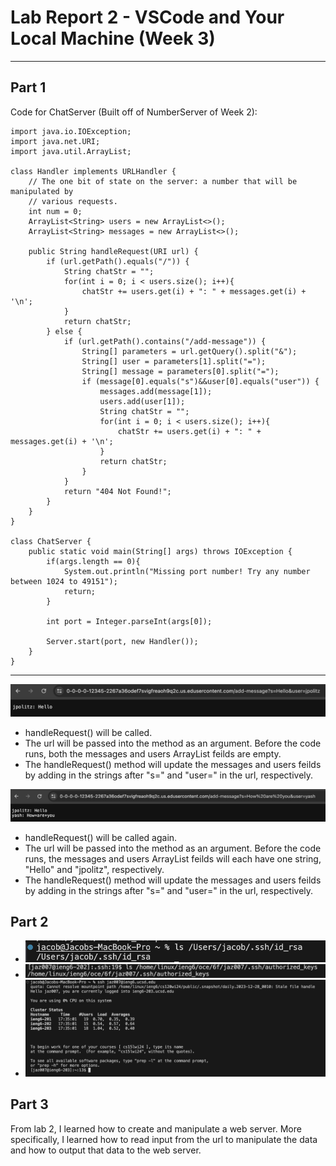 # Lab Report 2 - VSCode and Your Local Machine (Week 3)
***

## Part 1
Code for ChatServer (Built off of NumberServer of Week 2):
```
import java.io.IOException;
import java.net.URI;
import java.util.ArrayList;

class Handler implements URLHandler {
    // The one bit of state on the server: a number that will be manipulated by
    // various requests.
    int num = 0;
    ArrayList<String> users = new ArrayList<>();
    ArrayList<String> messages = new ArrayList<>();

    public String handleRequest(URI url) {
        if (url.getPath().equals("/")) {
            String chatStr = "";
            for(int i = 0; i < users.size(); i++){
                chatStr += users.get(i) + ": " + messages.get(i) + '\n';
            }
            return chatStr;
        } else {
            if (url.getPath().contains("/add-message")) {
                String[] parameters = url.getQuery().split("&");
                String[] user = parameters[1].split("=");
                String[] message = parameters[0].split("=");
                if (message[0].equals("s")&&user[0].equals("user")) {
                    messages.add(message[1]);
                    users.add(user[1]);
                    String chatStr = "";
                    for(int i = 0; i < users.size(); i++){
                        chatStr += users.get(i) + ": " + messages.get(i) + '\n';
                    }
                    return chatStr;
                }
            }
            return "404 Not Found!";
        }
    }
}

class ChatServer {
    public static void main(String[] args) throws IOException {
        if(args.length == 0){
            System.out.println("Missing port number! Try any number between 1024 to 49151");
            return;
        }

        int port = Integer.parseInt(args[0]);

        Server.start(port, new Handler());
    }
}
```

***

![Image](lab-report-2a.png)
* handleRequest() will be called.
* The url will be passed into the method as an argument. Before the code runs, both the messages and users ArrayList feilds are empty.
* The handleRequest() method will update the messages and users feilds by adding in the strings after "s=" and "user=" in the url, respectively.

![Image](lab-report-2b.png)
* handleRequest() will be called again.
* The url will be passed into the method as an argument. Before the code runs, the messages and users ArrayList feilds will each have one string, "Hello" and "jpolitz", respectively.
* The handleRequest() method will update the messages and users feilds by adding in the strings after "s=" and "user=" in the url, respectively.

## Part 2
* ![Image](lab-report-2c.png)
* ![Image](lab-report-2d.png)
* ![Image](lab-report-2e.png)


## Part 3
From lab 2, I learned how to create and manipulate a web server. More specifically, I learned how to read input from the url to manipulate the data and how to output that data to the web server.
